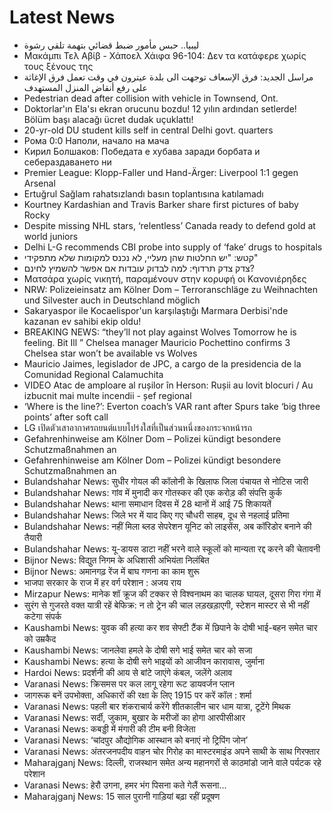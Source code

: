 # Latest News
-  ليبيا.. حبس مأمور ضبط قضائي بتهمة تلقي رشوة
-  Μακάμπι Τελ Αβίβ - Χάποελ Χάιφα 96-104: Δεν τα κατάφερε χωρίς τους ξένους της
-  مراسل الجديد: فرق الإسعاف توجهت الى بلدة عيترون في وقت تعمل فرق الإغاثة على رفع أنقاض المنزل المستهدف
-  Pedestrian dead after collision with vehicle in Townsend, Ont.
-  Doktorlar'ın Ela'sı ekran orucunu bozdu! 12 yılın ardından setlerde! Bölüm başı alacağı ücret dudak uçuklattı!
-  20-yr-old DU student kills self in central Delhi govt. quarters
-  Рома 0:0 Наполи, начало на мача
-  Кирил Болшаков: Победата е хубава заради борбата и себераздаването ни
-  Premier League: Klopp-Faller und Hand-Ärger: Liverpool 1:1 gegen Arsenal
-  Ertuğrul Sağlam rahatsızlandı basın toplantısına katılamadı
-  Kourtney Kardashian and Travis Barker share first pictures of baby Rocky
-  Despite missing NHL stars, ‘relentless’ Canada ready to defend gold at world juniors
-  Delhi L-G recommends CBI probe into supply of ‘fake’ drugs to hospitals
-  קטש: "יש החלטות שהן מעליי, לא נכנס למקומות שלא מתפקידי"
-  צדק צדק תרדוף: למה לבדוק עובדות אם אפשר להשמיץ לחינם?
-  Ματσάρα χωρίς νικητή, παραμένουν στην κορυφή οι Κανονιέρηδες
-  NRW: Polizeieinsatz am Kölner Dom – Terroranschläge zu Weihnachten und Silvester auch in Deutschland möglich
-  Sakaryaspor ile Kocaelispor'un karşılaştığı Marmara Derbisi'nde kazanan ev sahibi ekip oldu!
-  BREAKING NEWS: “they’ll not play against Wolves Tomorrow he is feeling. Bit Ill ” Chelsea manager Mauricio Pochettino confirms 3 Chelsea star won’t be available vs Wolves
-  Mauricio Jaimes, legislador de JPC, a cargo de la presidencia de la Comunidad Regional Calamuchita
-  VIDEO Atac de amploare al rușilor în Herson: Rușii au lovit blocuri / Au izbucnit mai multe incendii - șef regional
-  ‘Where is the line?’: Everton coach’s VAR rant after Spurs take ‘big three points’ after soft call
-  LG เปิดตัวเสาอากาศรถยนต์แบบโปร่งใสที่เป็นส่วนหนึ่งของกระจกหน้ารถ
-  Gefahrenhinweise am Kölner Dom – Polizei kündigt besondere Schutzmaßnahmen an
-  Gefahrenhinweise am Kölner Dom – Polizei kündigt besondere Schutzmaßnahmen an
-  Bulandshahar News: सुधीर गोयल की कॉलोनी के खिलाफ जिला पंचायत से नोटिस जारी
-  Bulandshahar News: गांव में मुनादी कर गोतस्कर की एक करोड़ की संपत्ति कुर्क
-  Bulandshahar News: थाना समाधान दिवस में 28 थानों में आई 75 शिकायतें
-  Bulandshahar News: जिले भर में याद किए गए चौधरी साहब, दूध से नहलाई प्रतिमा
-  Bulandshahar News: नहीं मिला ब्लड सेपरेशन यूनिट को लाइसेंस, अब कॉरिडोर बनाने की तैयारी
-  Bulandshahar News: यू-डायस डाटा नहीं भरने वाले स्कूलों को मान्यता रद्द करने की चेतावनी
-  Bijnor News: विद्युत निगम के अधिशासी अभियंता निलंबित
-  Bijnor News: अमानगढ़ रेंज में बाघ गणना का काम शुरू
-  भाजपा सरकार के राज में हर वर्ग परेशान : अजय राय
-  Mirzapur News: मानेक शॉ क्रूज की टक्कर से विश्वनाथम का चालक घायल, दूसरा गिरा गंगा में
-  सुरंग से गुजरते वक्त यात्री रहें बेफिक्र: न तो ट्रेन की चाल लड़खड़ाएगी, स्टेशन मास्टर से भी नहीं कटेगा संपर्क
-  Kaushambi News: युवक की हत्या कर शव सेफ्टी टैंक में छिपाने के दोषी भाई-बहन समेत चार को उम्रकैद
-  Kaushambi News: जानलेवा हमले के दोषी सगे भाई समेत चार को सजा
-  Kaushambi News: हत्या के दोषी सगे भाइयों को आजीवन कारावास, जुर्माना
-  Hardoi News: प्रदर्शनी की आय से बांटे जाएंगे कंबल, जलेंगे अलाव
-  Varanasi News: क्रिसमस पर कल लागू रहेगा रूट डायवर्जन प्लान
-  जागरूक बनें उपभोक्ता, अधिकारों की रक्षा के लिए 1915 पर करें कॉल : शर्मा
-  Varanasi News: पहली बार शंकराचार्य करेंगे शीतकालीन चार धाम यात्रा, टूटेंगे मिथक
-  Varanasi News: सर्दी, जुकाम, बुखार के मरीजों का होगा आरपीसीआर
-  Varanasi News: कबड्डी में मंगारी की टीम बनी विजेता
-  Varanasi News: ‘चांदपुर औद्योगिक आस्थान को बनाएं नो ट्रिपिंग जोन’
-  Varanasi News: अंतरजनपदीय वाहन चोर गिरोह का मास्टरमाइंड अपने साथी के साथ गिरफ्तार
-  Maharajganj News: दिल्ली, राजस्थान समेत अन्य महानगरों से काठमांडो जाने वाले पर्यटक रहे परेशान
-  Varanasi News: हेरौ उगना, हमर भंग पिसना कते गेलैं रूसना...
-  Maharajganj News: 15 साल पुरानी गाड़ियां बढ़ा रहीं प्रदूषण
